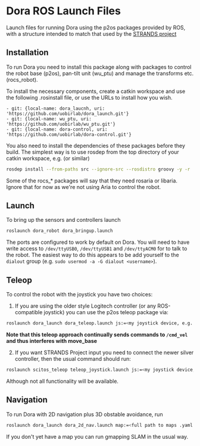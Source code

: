 # Dora ROS Launch Files

Launch files for running Dora using the p2os packages provided by ROS, with a structure intended to match that used by the [STRANDS project](http://github.com/strands-project)

## Installation

To run Dora you need to install this package along with packages to control the robot base (p2os), pan-tilt unit (wu_ptu) and manage the transforms etc. (rocs_robot).

To install the necessary components, create a catkin workspace and use the following .rosinstall file, or use the URLs to install how you wish.

```
- git: {local-name: dora_laucnh, uri: 'https://github.com/uobirlab/dora_launch.git'}
- git: {local-name: wu_ptu, uri: 'https://github.com/uobirlab/wu_ptu.git'}
- git: {local-name: dora-control, uri: 'https://github.com/uobirlab/dora-control.git'}
```

You also need to install the dependencies of these packages before they build. The simplest way is to use rosdep from the top directory of your catkin workspace, e.g. (or similar)

```bash
rosdep install --from-paths src --ignore-src --rosdistro groovy -y -r
```

Some of the rocs_* packages will say that they need rosaria or libaria. Ignore that for now as we're not using Aria to control the robot. 

## Launch

To bring up the sensors and controllers launch

```bash
roslaunch dora_robot dora_bringup.launch
```

The ports are configured to work by default on Dora. You will need to have write access to `/dev/ttyUSB0`, `/dev/ttyUSB1` and `/dev/ttyACM0` for to talk to the robot. The easiest way to do this appears to be add yourself to the `dialout` group (e.g. `sudo usermod -a -G dialout <username>`).

## Teleop

To control the robot with the joystick you have two choices: 

1. If you are using the older style Logitech controller (or any ROS-compatible joystick) you can use the p2os teleop package via:
```bash
roslaunch dora_launch dora_teleop.launch js:=<my joystick device, e.g. /dev/input/js1>
```
**Note that this teleop approach continually sends commands to `/cmd_vel` and thus interferes with move_base**

2. If you want STRANDS Project input you need to connect the newer silver controller, then the usual command should run:
```bash
roslaunch scitos_teleop teleop_joystick.launch js:=<my joystick device, e.g. /dev/input/js1>
```
Although not all functionality will be available.

## Navigation

To run Dora with 2D navigation plus 3D obstable avoidance, run 
```bash
roslaunch dora_launch dora_2d_nav.launch map:=<full path to maps .yaml file>
```
If you don't yet have a map you can run gmapping SLAM in the usual way.


